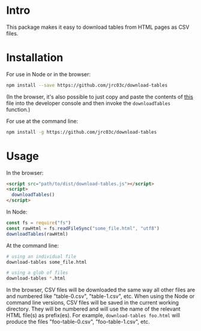 # Intro

This package makes it easy to download tables from HTML pages as CSV files.

# Installation

For use in Node or in the browser:

```bash
npm install --save https://github.com/jrc03c/download-tables
```

(In the browser, it's also possible to just copy and paste the contents of [this](https://raw.githubusercontent.com/jrc03c/download-tables/master/dist/download-tables.js?token=GHSAT0AAAAAABUCGBMDT7OKMFVIHAG6TPXIYTMC3LA) file into the developer console and then invoke the `downloadTables` function.)

For use at the command line:

```bash
npm install -g https://github.com/jrc03c/download-tables
```

# Usage

In the browser:

```html
<script src="path/to/dist/download-tables.js"></script>
<script>
  downloadTables()
</script>
```

In Node:

```js
const fs = require("fs")
const rawHtml = fs.readFileSync("some_file.html", "utf8")
downloadTables(rawHtml)
```

At the command line:

```bash
# using an individual file
download-tables some_file.html

# using a glob of files
download-tables *.html
```

In the browser, CSV files will be downloaded the same way all other files are and numbered like "table-0.csv", "table-1.csv", etc. When using the Node or command line versions, CSV files will be saved in the current working directory. They will be numbered and will use the name of the relevant HTML file(s) as prefix(es). For example, `download-tables foo.html` will produce the files "foo-table-0.csv", "foo-table-1.csv", etc.
